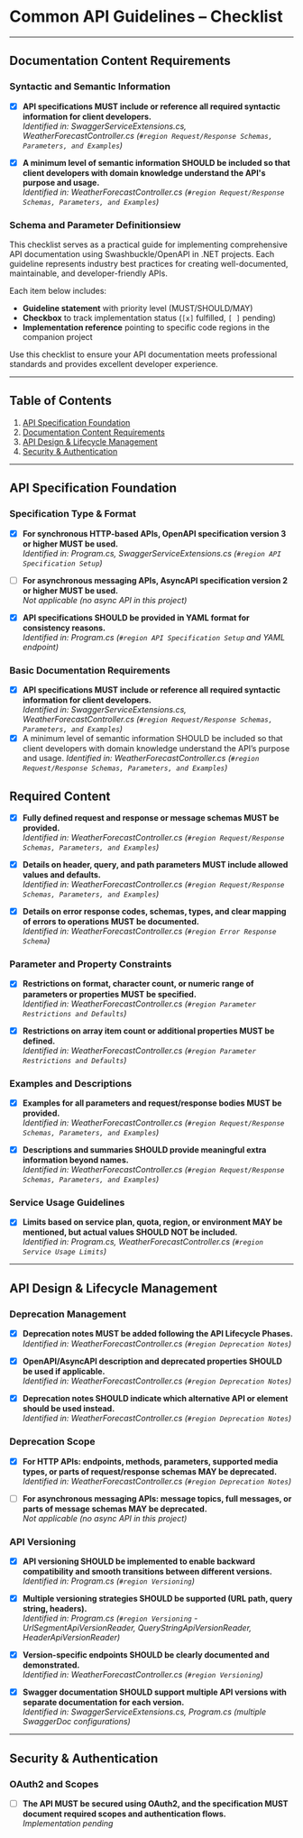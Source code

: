 # Common API Guidelines – Checklist

---

## Documentation Content Requirements

### Syntactic and Semantic Information

- [x] **API specifications MUST include or reference all required syntactic information for client developers.**  
  _Identified in: SwaggerServiceExtensions.cs, WeatherForecastController.cs (`#region Request/Response Schemas, Parameters, and Examples`)_

- [x] **A minimum level of semantic information SHOULD be included so that client developers with domain knowledge understand the API's purpose and usage.**  
  _Identified in: WeatherForecastController.cs (`#region Request/Response Schemas, Parameters, and Examples`)_

### Schema and Parameter Definitionsiew

This checklist serves as a practical guide for implementing comprehensive API documentation using Swashbuckle/OpenAPI in .NET projects. Each guideline represents industry best practices for creating well-documented, maintainable, and developer-friendly APIs.

Each item below includes:
- **Guideline statement** with priority level (MUST/SHOULD/MAY)
- **Checkbox** to track implementation status (`[x]` fulfilled, `[ ]` pending)
- **Implementation reference** pointing to specific code regions in the companion project

Use this checklist to ensure your API documentation meets professional standards and provides excellent developer experience.

---

## Table of Contents

1. [API Specification Foundation](#api-specification-foundation)
2. [Documentation Content Requirements](#documentation-content-requirements)
3. [API Design & Lifecycle Management](#api-design--lifecycle-management)
4. [Security & Authentication](#security--authentication)

---

## API Specification Foundation

### Specification Type & Format

- [x] **For synchronous HTTP-based APIs, OpenAPI specification version 3 or higher MUST be used.**  
  _Identified in: Program.cs, SwaggerServiceExtensions.cs (`#region API Specification Setup`)_

- [ ] **For asynchronous messaging APIs, AsyncAPI specification version 2 or higher MUST be used.**  
  _Not applicable (no async API in this project)_

- [x] **API specifications SHOULD be provided in YAML format for consistency reasons.**  
  _Identified in: Program.cs (`#region API Specification Setup` and YAML endpoint)_

### Basic Documentation Requirements

- [x] **API specifications MUST include or reference all required syntactic information for client developers.**  
  _Identified in: SwaggerServiceExtensions.cs, WeatherForecastController.cs (`#region Request/Response Schemas, Parameters, and Examples`)_
- [x] A minimum level of semantic information SHOULD be included so that client developers with domain knowledge understand the API’s purpose and usage.
  _Identified in: WeatherForecastController.cs (`#region Request/Response Schemas, Parameters, and Examples`)_

## Required Content

- [x] **Fully defined request and response or message schemas MUST be provided.**  
  _Identified in: WeatherForecastController.cs (`#region Request/Response Schemas, Parameters, and Examples`)_

- [x] **Details on header, query, and path parameters MUST include allowed values and defaults.**  
  _Identified in: WeatherForecastController.cs (`#region Request/Response Schemas, Parameters, and Examples`)_

- [x] **Details on error response codes, schemas, types, and clear mapping of errors to operations MUST be documented.**  
  _Identified in: WeatherForecastController.cs (`#region Error Response Schema`)_

### Parameter and Property Constraints

- [x] **Restrictions on format, character count, or numeric range of parameters or properties MUST be specified.**  
  _Identified in: WeatherForecastController.cs (`#region Parameter Restrictions and Defaults`)_

- [x] **Restrictions on array item count or additional properties MUST be defined.**  
  _Identified in: WeatherForecastController.cs (`#region Parameter Restrictions and Defaults`)_

### Examples and Descriptions

- [x] **Examples for all parameters and request/response bodies MUST be provided.**  
  _Identified in: WeatherForecastController.cs (`#region Request/Response Schemas, Parameters, and Examples`)_

- [x] **Descriptions and summaries SHOULD provide meaningful extra information beyond names.**  
  _Identified in: WeatherForecastController.cs (`#region Request/Response Schemas, Parameters, and Examples`)_

### Service Usage Guidelines

- [x] **Limits based on service plan, quota, region, or environment MAY be mentioned, but actual values SHOULD NOT be included.**  
  _Identified in: Program.cs, WeatherForecastController.cs (`#region Service Usage Limits`)_

---

## API Design & Lifecycle Management

### Deprecation Management

- [x] **Deprecation notes MUST be added following the API Lifecycle Phases.**  
  _Identified in: WeatherForecastController.cs (`#region Deprecation Notes`)_

- [x] **OpenAPI/AsyncAPI description and deprecated properties SHOULD be used if applicable.**  
  _Identified in: WeatherForecastController.cs (`#region Deprecation Notes`)_

- [x] **Deprecation notes SHOULD indicate which alternative API or element should be used instead.**  
  _Identified in: WeatherForecastController.cs (`#region Deprecation Notes`)_

### Deprecation Scope

- [x] **For HTTP APIs: endpoints, methods, parameters, supported media types, or parts of request/response schemas MAY be deprecated.**  
  _Identified in: WeatherForecastController.cs (`#region Deprecation Notes`)_

- [ ] **For asynchronous messaging APIs: message topics, full messages, or parts of message schemas MAY be deprecated.**  
  _Not applicable (no async API in this project)_

### API Versioning

- [x] **API versioning SHOULD be implemented to enable backward compatibility and smooth transitions between different versions.**  
  _Identified in: Program.cs (`#region Versioning`)_

- [x] **Multiple versioning strategies SHOULD be supported (URL path, query string, headers).**  
  _Identified in: Program.cs (`#region Versioning` - UrlSegmentApiVersionReader, QueryStringApiVersionReader, HeaderApiVersionReader)_

- [x] **Version-specific endpoints SHOULD be clearly documented and demonstrated.**  
  _Identified in: WeatherForecastController.cs (`#region Versioning`)_

- [x] **Swagger documentation SHOULD support multiple API versions with separate documentation for each version.**  
  _Identified in: SwaggerServiceExtensions.cs, Program.cs (multiple SwaggerDoc configurations)_

---

## Security & Authentication

### OAuth2 and Scopes

- [ ] **The API MUST be secured using OAuth2, and the specification MUST document required scopes and authentication flows.**  
  _Implementation pending_
